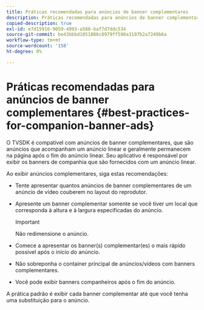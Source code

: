 ```yaml
---
title: Práticas recomendadas para anúncios de banner complementares
description: Práticas recomendadas para anúncios de banner complementares
copied-description: true
exl-id: e7d15916-9059-4993-a588-baf7d7ddc534
source-git-commit: be43bbbd1051886c8979ff590a3197b2a7249b6a
workflow-type: tm+mt
source-wordcount: '158'
ht-degree: 0%

---
```


# Práticas recomendadas para anúncios de banner complementares {#best-practices-for-companion-banner-ads}

O TVSDK é compatível com anúncios de banner complementares, que são anúncios que acompanham um anúncio linear e geralmente permanecem na página após o fim do anúncio linear. Seu aplicativo é responsável por exibir os banners de companhia que são fornecidos com um anúncio linear.

Ao exibir anúncios complementares, siga estas recomendações:

* Tente apresentar quantos anúncios de banner complementares de um anúncio de vídeo couberem no layout do reprodutor.
* Apresente um banner complementar somente se você tiver um local que corresponda à altura e à largura especificadas do anúncio.

   >[!IMPORTANT]
   >
   >Não redimensione o anúncio.

* Comece a apresentar os banner(s) complementar(es) o mais rápido possível após o início do anúncio.
* Não sobreponha o container principal de anúncios/vídeos com banners complementares.
* Você pode exibir banners companheiros após o fim do anúncio.

A prática padrão é exibir cada banner complementar até que você tenha uma substituição para o anúncio.
